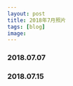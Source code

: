 ```yaml
---
layout: post
title: 2018年7月照片
tags: [blog]
image:
---
```


### 2018.07.07

<ul id="image-2018-07-07" class="image-gallery"></ul>

### 2018.07.15

<ul id="image-2018-07-15" class="image-gallery"></ul>